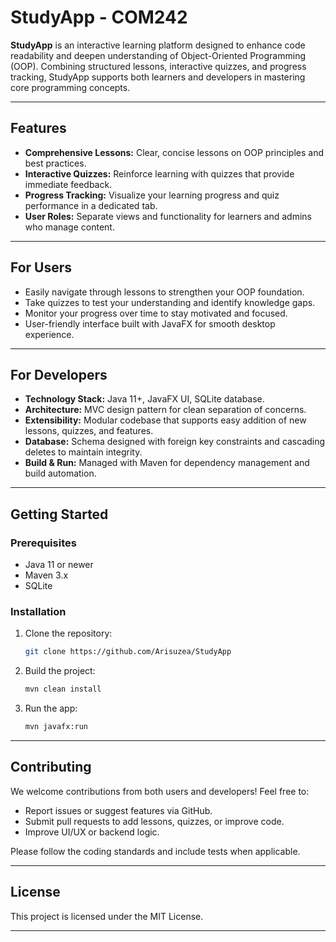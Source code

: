 # StudyApp - COM242

**StudyApp** is an interactive learning platform designed to enhance code readability and deepen understanding of Object-Oriented Programming (OOP). Combining structured lessons, interactive quizzes, and progress tracking, StudyApp supports both learners and developers in mastering core programming concepts.

---

## Features

* **Comprehensive Lessons:** Clear, concise lessons on OOP principles and best practices.
* **Interactive Quizzes:** Reinforce learning with quizzes that provide immediate feedback.
* **Progress Tracking:** Visualize your learning progress and quiz performance in a dedicated tab.
* **User Roles:** Separate views and functionality for learners and admins who manage content.

---

## For Users

* Easily navigate through lessons to strengthen your OOP foundation.
* Take quizzes to test your understanding and identify knowledge gaps.
* Monitor your progress over time to stay motivated and focused.
* User-friendly interface built with JavaFX for smooth desktop experience.

---

## For Developers

* **Technology Stack:** Java 11+, JavaFX UI, SQLite database.
* **Architecture:** MVC design pattern for clean separation of concerns.
* **Extensibility:** Modular codebase that supports easy addition of new lessons, quizzes, and features.
* **Database:** Schema designed with foreign key constraints and cascading deletes to maintain integrity.
* **Build & Run:** Managed with Maven for dependency management and build automation.

---

## Getting Started

### Prerequisites

* Java 11 or newer
* Maven 3.x
* SQLite

### Installation

1. Clone the repository:

   ```bash
   git clone https://github.com/Arisuzea/StudyApp
   ```
2. Build the project:

   ```bash
   mvn clean install
   ```
3. Run the app:

   ```bash
   mvn javafx:run
   ```

---

## Contributing

We welcome contributions from both users and developers! Feel free to:

* Report issues or suggest features via GitHub.
* Submit pull requests to add lessons, quizzes, or improve code.
* Improve UI/UX or backend logic.

Please follow the coding standards and include tests when applicable.

---

## License

This project is licensed under the MIT License.

---
